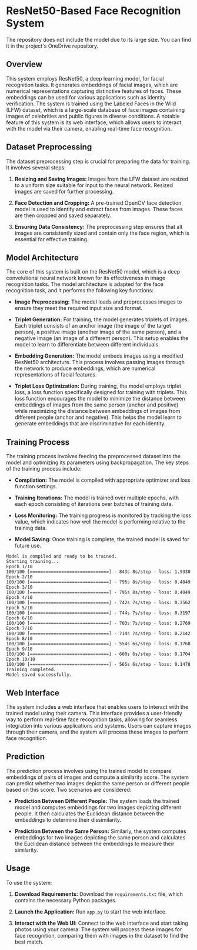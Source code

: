 # ResNet50-Based Face Recognition System

The repository does not include the model due to its large size. You can find it in the project's OneDrive repository.

## Overview

This system employs ResNet50, a deep learning model, for facial recognition tasks. It generates embeddings of facial images, which are numerical representations capturing distinctive features of faces. These embeddings can be used for various applications such as identity verification. The system is trained using the Labeled Faces in the Wild (LFW) dataset, which is a large-scale database of face images containing images of celebrities and public figures in diverse conditions. A notable feature of this system is its web interface, which allows users to interact with the model via their camera, enabling real-time face recognition.

## Dataset Preprocessing

The dataset preprocessing step is crucial for preparing the data for training. It involves several steps:

1. **Resizing and Saving Images:** Images from the LFW dataset are resized to a uniform size suitable for input to the neural network. Resized images are saved for further processing.

2. **Face Detection and Cropping:** A pre-trained OpenCV face detection model is used to identify and extract faces from images. These faces are then cropped and saved separately.

3. **Ensuring Data Consistency:** The preprocessing step ensures that all images are consistently sized and contain only the face region, which is essential for effective training.

## Model Architecture

The core of this system is built on the ResNet50 model, which is a deep convolutional neural network known for its effectiveness in image recognition tasks. The model architecture is adapted for the face recognition task, and it performs the following key functions:

- **Image Preprocessing:** The model loads and preprocesses images to ensure they meet the required input size and format.
  
- **Triplet Generation:** For training, the model generates triplets of images. Each triplet consists of an anchor image (the image of the target person), a positive image (another image of the same person), and a negative image (an image of a different person). This setup enables the model to learn to differentiate between different individuals.
  
- **Embedding Generation:** The model embeds images using a modified ResNet50 architecture. This process involves passing images through the network to produce embeddings, which are numerical representations of facial features.
  
- **Triplet Loss Optimization:** During training, the model employs triplet loss, a loss function specifically designed for training with triplets. This loss function encourages the model to minimize the distance between embeddings of images from the same person (anchor and positive) while maximizing the distance between embeddings of images from different people (anchor and negative). This helps the model learn to generate embeddings that are discriminative for each identity.

## Training Process

The training process involves feeding the preprocessed dataset into the model and optimizing its parameters using backpropagation. The key steps of the training process include:

- **Compilation:** The model is compiled with appropriate optimizer and loss function settings.
  
- **Training Iterations:** The model is trained over multiple epochs, with each epoch consisting of iterations over batches of training data.
  
- **Loss Monitoring:** The training progress is monitored by tracking the loss value, which indicates how well the model is performing relative to the training data.
  
- **Model Saving:** Once training is complete, the trained model is saved for future use.

```
Model is compiled and ready to be trained.
Starting training...
Epoch 1/10
100/100 [==============================] - 843s 8s/step - loss: 1.9330
Epoch 2/10
100/100 [==============================] - 795s 8s/step - loss: 0.4049
Epoch 3/10
100/100 [==============================] - 795s 8s/step - loss: 0.4049
Epoch 4/10
100/100 [==============================] - 742s 7s/step - loss: 0.3562
Epoch 5/10
100/100 [==============================] - 744s 7s/step - loss: 0.3197
Epoch 6/10
100/100 [==============================] - 703s 7s/step - loss: 0.2769
Epoch 7/10
100/100 [==============================] - 714s 7s/step - loss: 0.2142
Epoch 8/10
100/100 [==============================] - 554s 6s/step - loss: 0.1768
Epoch 9/10
100/100 [==============================] - 600s 6s/step - loss: 0.1704
Epoch 10/10
100/100 [==============================] - 565s 6s/step - loss: 0.1478
Training completed.
Model saved successfully.
```

## Web Interface

The system includes a web interface that enables users to interact with the trained model using their camera. This interface provides a user-friendly way to perform real-time face recognition tasks, allowing for seamless integration into various applications and systems. Users can capture images through their camera, and the system will process these images to perform face recognition.

## Prediction

The prediction process involves using the trained model to compare embeddings of pairs of images and compute a similarity score. The system can predict whether two images depict the same person or different people based on this score. Two scenarios are considered:

- **Prediction Between Different People:** The system loads the trained model and computes embeddings for two images depicting different people. It then calculates the Euclidean distance between the embeddings to determine their dissimilarity.
  
- **Prediction Between the Same Person:** Similarly, the system computes embeddings for two images depicting the same person and calculates the Euclidean distance between the embeddings to measure their similarity.

## Usage

To use the system:

1. **Download Requirements:** Download the `requirements.txt` file, which contains the necessary Python packages.
  
2. **Launch the Application:** Run `app.py` to start the web interface.
  
3. **Interact with the Web UI:** Connect to the web interface and start taking photos using your camera. The system will process these images for face recognition, comparing them with images in the dataset to find the best match.